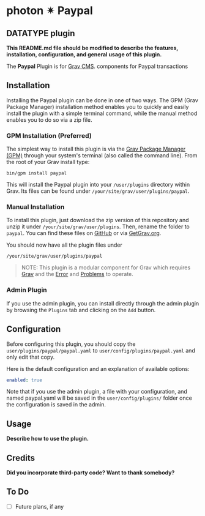 # photon ✴ Paypal
## DATATYPE plugin

**This README.md file should be modified to describe the features, installation, configuration, and general usage of this plugin.**

The **Paypal** Plugin is for [Grav CMS](http://github.com/getgrav/grav). components for Paypal transactions

## Installation

Installing the Paypal plugin can be done in one of two ways. The GPM (Grav Package Manager) installation method enables you to quickly and easily install the plugin with a simple terminal command, while the manual method enables you to do so via a zip file.

### GPM Installation (Preferred)

The simplest way to install this plugin is via the [Grav Package Manager (GPM)](http://learn.getgrav.org/advanced/grav-gpm) through your system's terminal (also called the command line).  From the root of your Grav install type:

    bin/gpm install paypal

This will install the Paypal plugin into your `/user/plugins` directory within Grav. Its files can be found under `/your/site/grav/user/plugins/paypal`.

### Manual Installation

To install this plugin, just download the zip version of this repository and unzip it under `/your/site/grav/user/plugins`. Then, rename the folder to `paypal`. You can find these files on [GitHub](https://github.com/i-am-phi/grav-plugin-paypal) or via [GetGrav.org](http://getgrav.org/downloads/plugins#extras).

You should now have all the plugin files under

    /your/site/grav/user/plugins/paypal

> NOTE: This plugin is a modular component for Grav which requires [Grav](http://github.com/getgrav/grav) and the [Error](https://github.com/getgrav/grav-plugin-error) and [Problems](https://github.com/getgrav/grav-plugin-problems) to operate.

### Admin Plugin

If you use the admin plugin, you can install directly through the admin plugin by browsing the `Plugins` tab and clicking on the `Add` button.

## Configuration

Before configuring this plugin, you should copy the `user/plugins/paypal/paypal.yaml` to `user/config/plugins/paypal.yaml` and only edit that copy.

Here is the default configuration and an explanation of available options:

```yaml
enabled: true
```

Note that if you use the admin plugin, a file with your configuration, and named paypal.yaml will be saved in the `user/config/plugins/` folder once the configuration is saved in the admin.

## Usage

**Describe how to use the plugin.**

## Credits

**Did you incorporate third-party code? Want to thank somebody?**

## To Do

- [ ] Future plans, if any
